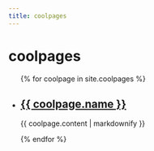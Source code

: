 ```yaml
---
title: coolpages
---
```

# coolpages

<ul>
  {% for coolpage in site.coolpages %}
    <li>
      <h2><a href="{{ coolpage.url }}">{{ coolpage.name }}</a></h2>
      <p>{{ coolpage.content | markdownify }}</p>
      <!-- convert markdown string to HTML, though i doubt it matters since i changed this page to markdown -->
    </li>
  {% endfor %}
</ul>
